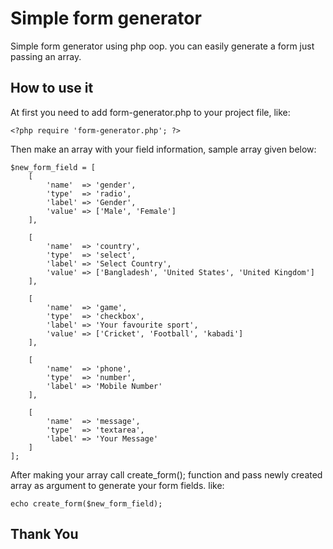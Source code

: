 # Simple form generator

Simple form generator using php oop. you can easily generate a form just passing an array.

## How to use it

At first you need to add form-generator.php to your project file, like:

```
<?php require 'form-generator.php'; ?>
```

Then make an array with your field information, sample array given below:

```
$new_form_field = [
	[
		'name' 	=> 'gender',
		'type' 	=> 'radio',
		'label' => 'Gender',
		'value' => ['Male', 'Female']
	],

	[
		'name' 	=> 'country',
		'type' 	=> 'select',
		'label' => 'Select Country',
		'value' => ['Bangladesh', 'United States', 'United Kingdom']
	],

	[
		'name' 	=> 'game',
		'type' 	=> 'checkbox',
		'label' => 'Your favourite sport',
		'value' => ['Cricket', 'Football', 'kabadi']
	],

	[
		'name' 	=> 'phone',
		'type' 	=> 'number',
		'label' => 'Mobile Number'
	],

	[
		'name' 	=> 'message',
		'type' 	=> 'textarea',
		'label' => 'Your Message'
	]
];
```

After making your array call create_form(); function and pass newly created array as argument to generate your form fields. like:

```
echo create_form($new_form_field);
```

## Thank You